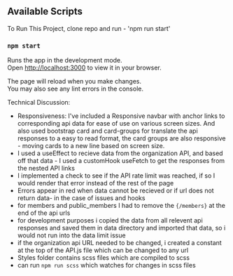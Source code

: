 ## Available Scripts

To Run This Project, clone repo and run - 'npm run start'

### `npm start`

Runs the app in the development mode.\
Open [http://localhost:3000](http://localhost:3000) to view it in your browser.

The page will reload when you make changes.\
You may also see any lint errors in the console.

Technical Discussion:

- Responsiveness:
  I've included a Responsive navbar with anchor links to corresponding api data for ease of use on various screen sizes. And also used bootstrap card and card-groups for translate the api responses to a easy to read format, the card groups are also responsive - moving cards to a new line based on screen size.
- I used a useEffect to recieve data from the organization API, and based off that data - I used a customHook useFetch to get the responses from the nested API links
- I implemented a check to see if the API rate limit was reached, if so I would render that error instead of the rest of the page
- Errors appear in red when data cannot be recieved or if url does not return data- in the case of issues and hooks
- for members and public_members I had to remove the `{/members}` at the end of the api urls
- for development purposes i copied the data from all relevent api responses and saved them in data directory and imported that data, so i would not run into the data limit issue
- if the organization api URL needed to be changed, i created a constant at the top of the API.js file which can be changed to any url
- Styles folder contains scss files which are compiled to scss
- can run `npm run scss` which watches for changes in scss files
